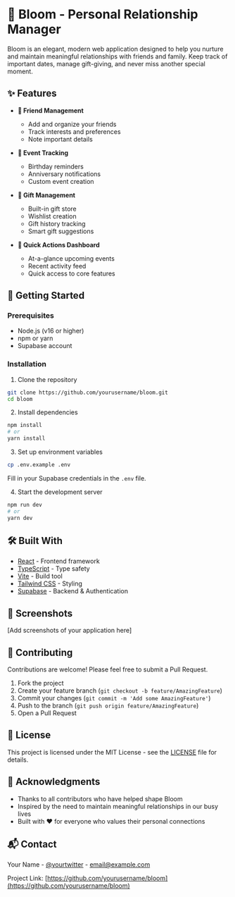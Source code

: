 # 🌸 Bloom - Personal Relationship Manager

Bloom is an elegant, modern web application designed to help you nurture and maintain meaningful relationships with friends and family. Keep track of important dates, manage gift-giving, and never miss another special moment.

## ✨ Features

- **👥 Friend Management**
  - Add and organize your friends
  - Track interests and preferences
  - Note important details

- **📅 Event Tracking**
  - Birthday reminders
  - Anniversary notifications
  - Custom event creation

- **🎁 Gift Management**
  - Built-in gift store
  - Wishlist creation
  - Gift history tracking
  - Smart gift suggestions

- **🎯 Quick Actions Dashboard**
  - At-a-glance upcoming events
  - Recent activity feed
  - Quick access to core features

## 🚀 Getting Started

### Prerequisites
- Node.js (v16 or higher)
- npm or yarn
- Supabase account

### Installation

1. Clone the repository
```bash
git clone https://github.com/yourusername/bloom.git
cd bloom
```

2. Install dependencies
```bash
npm install
# or
yarn install
```

3. Set up environment variables
```bash
cp .env.example .env
```
Fill in your Supabase credentials in the `.env` file.

4. Start the development server
```bash
npm run dev
# or
yarn dev
```

## 🛠️ Built With

- [React](https://reactjs.org/) - Frontend framework
- [TypeScript](https://www.typescriptlang.org/) - Type safety
- [Vite](https://vitejs.dev/) - Build tool
- [Tailwind CSS](https://tailwindcss.com/) - Styling
- [Supabase](https://supabase.com/) - Backend & Authentication

## 📱 Screenshots

[Add screenshots of your application here]

## 🤝 Contributing

Contributions are welcome! Please feel free to submit a Pull Request.

1. Fork the project
2. Create your feature branch (`git checkout -b feature/AmazingFeature`)
3. Commit your changes (`git commit -m 'Add some AmazingFeature'`)
4. Push to the branch (`git push origin feature/AmazingFeature`)
5. Open a Pull Request

## 📝 License

This project is licensed under the MIT License - see the [LICENSE](LICENSE) file for details.

## 🙏 Acknowledgments

- Thanks to all contributors who have helped shape Bloom
- Inspired by the need to maintain meaningful relationships in our busy lives
- Built with ❤️ for everyone who values their personal connections

## 📬 Contact

Your Name - [@yourtwitter](https://twitter.com/yourtwitter) - email@example.com

Project Link: [https://github.com/yourusername/bloom](https://github.com/yourusername/bloom)
